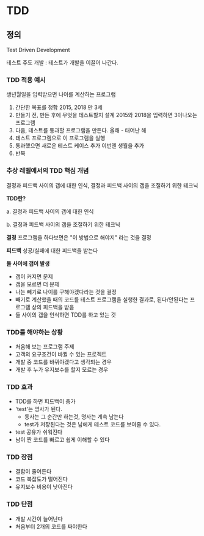 # TDD

## 정의

Test Driven Development

테스트 주도 개발 : 테스트가 개발을 이끌어 나간다.



### TDD 적용 예시

생년월일을 입력받으면 나이를 계산하는 프로그램

1. 간단한 목표를 정함
   2015, 2018 만 3세
2. 만들기 전, 만든 후에 무엇을 테스트할지 설계
   2015와 2018을 입력하면 3이나오는 프로그램
3. 다음, 테스트를 통과할 프로그램을 만든다.
   올해 - 태어난 해
4. 테스트 프로그램으로 이 프로그램을 실행
5. 통과했으면 새로운 테스트 케이스 추가
   이번엔 생월을 추가
6. 반복



### 추상 레벨에서의 TDD 핵심 개념

결정과 피드백 사이의 갭에 대한 인식, 결정과 피드백 사이의 갭을 조절하기 위한 테크닉

<strong>TDD란?</strong>

a. 결정과 피드백 사이의 갭에 대한 인식

b. 결정과 피드백 사이의 갭을 조절하기 위한 테크닉

<strong>결정</strong>
프로그램을 하다보면은 "이 방법으로 해야지" 라는 것을 결정

<strong>피드백</strong>
성공/실패에 대한 피드백을 받는다

<strong>둘 사이에 갭이 발생</strong>

- 갭이 커지면 문제
- 갭을 모르면 더 문제
- 나는 빼기로 나이를 구해야겠다라는 것을 결정
- 빼기로 계산했을 때의 코드를 테스트 프로그램을 실행한 결과로, 된다/안된다는 프로그램 상의 피드백을 받음
- 둘 사이의 갭을 인식하면 TDD를 하고 있는 것



### TDD를 해야하는 상황

- 처음해 보는 프로그램 주제
- 고객의 요구조건이 바뀔 수 있는 프로젝트
- 개발 중 코드를 바꿔야겠다고 생각되는 경우
- 개발 후 누가 유지보수를 할지 모르는 경우



### TDD 효과

- TDD를 하면 피드백이 증가
- 'test'는 명사가 된다.
  - 동사는 그 순간만 하는것, 명사는 계속 남는다
  - test가 저장된다는 것은 남에게 테스트 코드를 보여줄 수 있다.
- test 공유가 쉬워진다
- 남이 짠 코드를 빠르고 쉽게 이해할 수 있다



### TDD 장점

- 결함이 줄어든다
- 코드 복잡도가 떨어진다
- 유지보수 비용이 낮아진다



### TDD 단점

- 개발 시간이 늘어난다
- 처음부터 2개의 코드를 짜야한다
